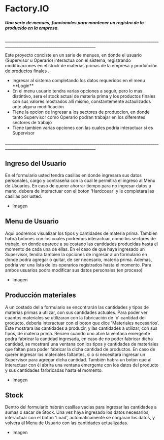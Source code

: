 # Factory.IO

##### Una serie de menues, funcionales para mantener un registro de lo producido en la empresa.
<p>
____________________________________________________________________________________________________________________________
</p>
<p>
Este proyecto conciste en un sarie de menues, en donde el usuario (Supervisor u Operario) interactua con el sistema, registrando modificaciones en el stock de materias primas de la empresa y producción de productos finales .
</p>

<ul>
<li>Ingresar al sistema completando los datos requeridos en el menu **Login**
<li>En el menu usuario tendra varias opciones a seguir, pero lo mas distintivo, sera el stock actual de materia prima y los productos finales con sus valores mostrados allí mismo, constantemente actaulizados ante alguna modificación
<li>Tiene la opcion de ingresar a los sectores de produccion, en donde tanto Supervisor como Operario podran trabajar en los diferentes sectores de trabajo
<li>Tiene tambien varias opciones con las cuales podria interactuar si es Supervisor
</ul>

<p>
____________________________________________________________________________________________________________________________
</p>

## Ingreso del Usuario

En el formulario usted tendra casillas en donde ingresara sus datos personales, cargo y contraseña con la cual le permitira el ingreso al Menu de Usuarios.
En caso de querer ahorrar tiempo para no ingresar datos a mano, debera de interactuar con el boton 'Hardcoear' y le completara las casillas por usted.
- Imagen

## Menu de Usuario

Aqui podremos visualizar los tipos y cantidades de materia prima. Tambien habrá botones con los cuales podremos interactuar, como los sectores de trabajo, en donde aparece a su costado las cantidades producidas hasta el momento de cada una de ellas. 
En el caso de que haya ingresado un Supervisor, tendra tambien la opciones de ingresar a un formulario en donde podra agregar o quitar, de ser necesario, materia prima. Ademas, podria ver una lista de los operarios registrados hasta el momento.
Para ambos usuarios podra modificar sus datos personales (en proceso)
- Imagen

## Producción materiales

A un costado del a formulario se encontrarán las cantidades y tipos de materias primas a utlizar, con sus cantidades actuales. Para poder ver cuantos materiales se utilizaran con la fabricación de 'x' cantidad del producto, debería interactuar con el boton que dice 'Materiales necesarios'. Éste mostrara las cantidades a producir, y las cantidades a utilizar, con sus tipos, de materia prima.
Reicien cuando uno abre la ventana emergente podra fabricar la cantidad ingresada, en caso de no poder fabricar dicha cantidad, se mostrará una ventana con los tipos y cantidades de materiales que faltan para poder fabricar la dicha cantidad de productos. En caso de querer ingresar los materiales faltantes, si o si necesitará ingresar un Supervisor para agregar dicha cantidad.
También habra un boton que al interactuar con él abrira una ventana emergente con los datos del producto y sus cantidades farbricadas hasta el momento.
- Imagen

## Stock

Dentro del formulario habrán casillas vacias para ingresar las cantidades a sumas o sacar de Stock. Una vez haya ingresado los datos necesarios, interactuar con el boton 'Load', automaticamente se cargaran los datos, y volvera al Menu de Usuario con las cantidades actualizadas.
- Imagen


